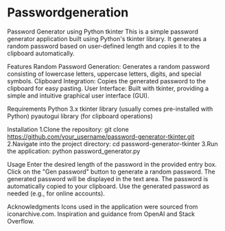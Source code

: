 # Passwordgeneration
Password Generator using Python tkinter
This is a simple password generator application built using Python's tkinter library. It generates a random password based on user-defined length and copies it to the clipboard automatically.

Features
Random Password Generation: Generates a random password consisting of lowercase letters, uppercase letters, digits, and special symbols.
Clipboard Integration: Copies the generated password to the clipboard for easy pasting.
User Interface: Built with tkinter, providing a simple and intuitive graphical user interface (GUI).

Requirements
Python 3.x
tkinter library (usually comes pre-installed with Python)
pyautogui library (for clipboard operations)

Installation
1.Clone the repository:
git clone https://github.com/your_username/password-generator-tkinter.git
2.Navigate into the project directory:
cd password-generator-tkinter
3.Run the application:
python password_generator.py

Usage
Enter the desired length of the password in the provided entry box.
Click on the "Gen password" button to generate a random password.
The generated password will be displayed in the text area.
The password is automatically copied to your clipboard.
Use the generated password as needed (e.g., for online accounts).


Acknowledgments
Icons used in the application were sourced from iconarchive.com.
Inspiration and guidance from OpenAI and Stack Overflow.
